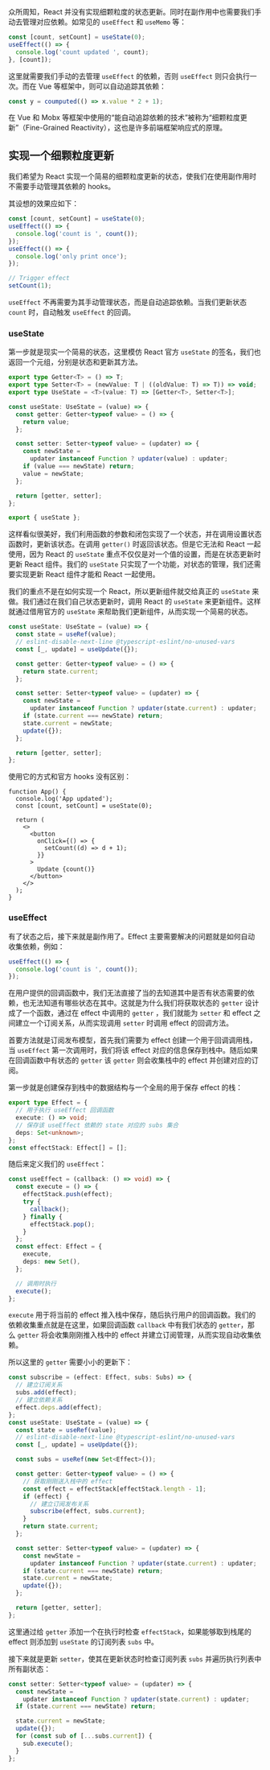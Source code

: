 众所周知，React 并没有实现细颗粒度的状态更新。同时在副作用中也需要我们手动去管理对应依赖。如常见的 `useEffect` 和 `useMemo` 等：

```ts
const [count, setCount] = useState(0);
useEffect(() => {
  console.log('count updated ', count);
}, [count]);
```

这里就需要我们手动的去管理 `useEffect` 的依赖，否则 `useEffect` 则只会执行一次。而在 Vue 等框架中，则可以自动追踪其依赖：

```ts
const y = coumputed(() => x.value * 2 + 1);
```

在 Vue 和 Mobx 等框架中使用的“能自动追踪依赖的技术”被称为“细颗粒度更新”（Fine-Grained Reactivity），这也是许多前端框架响应式的原理。

## 实现一个细颗粒度更新

我们希望为 React 实现一个简易的细颗粒度更新的状态，使我们在使用副作用时不需要手动管理其依赖的 hooks。

其设想的效果应如下：

```ts
const [count, setCount] = useState(0);
useEffect(() => {
  console.log('count is ', count());
});
useEffect(() => {
  console.log('only print once');
});

// Trigger effect
setCount(1);
```

`useEffect` 不再需要为其手动管理状态，而是自动追踪依赖。当我们更新状态 `count` 时，自动触发 `useEffect` 的回调。

### useState

第一步就是现实一个简易的状态，这里模仿 React 官方 `useState` 的签名，我们也返回一个元组，分别是状态和更新其方法。

```ts
export type Getter<T> = () => T;
export type Setter<T> = (newValue: T | ((oldValue: T) => T)) => void;
export type UseState = <T>(value: T) => [Getter<T>, Setter<T>];

const useState: UseState = (value) => {
  const getter: Getter<typeof value> = () => {
    return value;
  };

  const setter: Setter<typeof value> = (updater) => {
    const newState =
      updater instanceof Function ? updater(value) : updater;
    if (value === newState) return;
    value = newState;
  };

  return [getter, setter];
};

export { useState };
```

这样看似很美好，我们利用函数的参数和闭包实现了一个状态，并在调用设置状态函数时，更新该状态。在调用 `getter()` 时返回该状态。但是它无法和 React 一起使用，因为 React 的 `useState` 重点不仅仅是对一个值的设置，而是在状态更新时更新 React 组件。我们的 `useState` 只实现了一个功能，对状态的管理，我们还需要实现更新 React 组件才能和 React 一起使用。

我们的重点不是在如何实现一个 React，所以更新组件就交给真正的 `useState` 来做。我们通过在我们自己状态更新时，调用 React 的 `useState` 来更新组件。这样就通过借用官方的 `useState` 来帮助我们更新组件，从而实现一个简易的状态。

```ts
const useState: UseState = (value) => {
  const state = useRef(value);
  // eslint-disable-next-line @typescript-eslint/no-unused-vars
  const [_, update] = useUpdate({});

  const getter: Getter<typeof value> = () => {
    return state.current;
  };

  const setter: Setter<typeof value> = (updater) => {
    const newState =
      updater instanceof Function ? updater(state.current) : updater;
    if (state.current === newState) return;
    state.current = newState;
    update({});
  };

  return [getter, setter];
};
```

使用它的方式和官方 hooks 没有区别：

```tsx
function App() {
  console.log('App updated');
  const [count, setCount] = useState(0);

  return (
    <>
      <button
        onClick={() => {
          setCount((d) => d + 1);
        }}
      >
        Update {count()}
      </button>
    </>
  );
}
```

### useEffect

有了状态之后，接下来就是副作用了。Effect 主要需要解决的问题就是如何自动收集依赖，例如：

```ts
useEffect(() => {
  console.log('count is ', count());
});
```

在用户提供的回调函数中，我们无法直接了当的去知道其中是否有状态需要的依赖，也无法知道有哪些状态在其中。这就是为什么我们将获取状态的 `getter` 设计成了一个函数，通过在 effect 中调用的 `getter` ，我们就能为 `setter` 和 effect 之间建立一个订阅关系，从而实现调用 `setter` 时调用 effect 的回调方法。

首要方法就是订阅发布模型，首先我们需要为 effect 创建一个用于回调调用栈，当 `useEffect` 第一次调用时，我们将该 effect 对应的信息保存到栈中。随后如果在回调函数中有状态的 `getter` 该 `getter` 则会收集栈中的 effect 并创建对应的订阅。

第一步就是创建保存到栈中的数据结构与一个全局的用于保存 effect 的栈：

```ts
export type Effect = {
  // 用于执行 useEffect 回调函数
  execute: () => void;
  // 保存该 useEffect 依赖的 state 对应的 subs 集合
  deps: Set<unknown>;
};
const effectStack: Effect[] = [];
```

随后来定义我们的 `useEffect`：

```ts
const useEffect = (callback: () => void) => {
  const execute = () => {
    effectStack.push(effect);
    try {
      callback();
    } finally {
      effectStack.pop();
    }
  };
  const effect: Effect = {
    execute,
    deps: new Set(),
  };

  // 调用时执行
  execute();
};
```

`execute` 用于将当前的 effect 推入栈中保存，随后执行用户的回调函数。我们的依赖收集重点就是在这里，如果回调函数 `callback` 中有我们状态的 `getter`，那么 `getter` 将会收集刚刚推入栈中的 effect 并建立订阅管理，从而实现自动收集依赖。

所以这里的 `getter` 需要小小的更新下：

```ts
const subscribe = (effect: Effect, subs: Subs) => {
  // 建立订阅关系
  subs.add(effect);
  // 建立依赖关系
  effect.deps.add(effect);
};
const useState: UseState = (value) => {
  const state = useRef(value);
  // eslint-disable-next-line @typescript-eslint/no-unused-vars
  const [_, update] = useUpdate({});

  const subs = useRef(new Set<Effect>());

  const getter: Getter<typeof value> = () => {
    // 获取刚刚送入栈中的 effect
    const effect = effectStack[effectStack.length - 1];
    if (effect) {
      // 建立订阅发布关系
      subscribe(effect, subs.current);
    }
    return state.current;
  };

  const setter: Setter<typeof value> = (updater) => {
    const newState =
      updater instanceof Function ? updater(state.current) : updater;
    if (state.current === newState) return;
    state.current = newState;
    update({});
  };

  return [getter, setter];
};
```

这里通过给 `getter` 添加一个在执行时检查 `effectStack`，如果能够取到栈尾的 effect 则添加到 `useState` 的订阅列表 `subs` 中。

接下来就是更新 `setter`，使其在更新状态时检查订阅列表 `subs` 并遍历执行列表中所有副状态：

```ts
const setter: Setter<typeof value> = (updater) => {
  const newState =
    updater instanceof Function ? updater(state.current) : updater;
  if (state.current === newState) return;

  state.current = newState;
  update({});
  for (const sub of [...subs.current]) {
    sub.execute();
  }
};
```